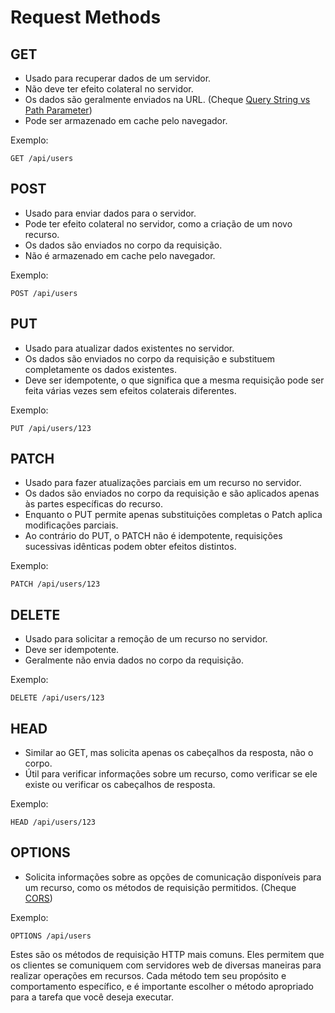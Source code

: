 # Request Methods

## **GET**

- Usado para recuperar dados de um servidor.
- Não deve ter efeito colateral no servidor.
- Os dados são geralmente enviados na URL. (Cheque [Query String vs Path Parameter](./Query%20String%20vs%20Path%20Parameter.md))
- Pode ser armazenado em cache pelo navegador.

Exemplo:
```http
GET /api/users
```

## **POST**

- Usado para enviar dados para o servidor.
- Pode ter efeito colateral no servidor, como a criação de um novo recurso.
- Os dados são enviados no corpo da requisição.
- Não é armazenado em cache pelo navegador.

Exemplo:
```http
POST /api/users
```

## **PUT**

- Usado para atualizar dados existentes no servidor.
- Os dados são enviados no corpo da requisição e substituem completamente os dados existentes.
- Deve ser idempotente, o que significa que a mesma requisição pode ser feita várias vezes sem efeitos colaterais diferentes.

Exemplo:
```http
PUT /api/users/123
```

## **PATCH**

- Usado para fazer atualizações parciais em um recurso no servidor.
- Os dados são enviados no corpo da requisição e são aplicados apenas às partes específicas do recurso.
- Enquanto o PUT permite apenas substituições completas o Patch aplica modificações parciais.
- Ao contrário do PUT, o PATCH não é idempotente, requisições sucessivas idênticas podem obter efeitos distintos.

Exemplo:
```http
PATCH /api/users/123
```

## **DELETE**

- Usado para solicitar a remoção de um recurso no servidor.
- Deve ser idempotente.
- Geralmente não envia dados no corpo da requisição.

Exemplo:
```http
DELETE /api/users/123
```

## **HEAD**

- Similar ao GET, mas solicita apenas os cabeçalhos da resposta, não o corpo.
- Útil para verificar informações sobre um recurso, como verificar se ele existe ou verificar os cabeçalhos de resposta.

Exemplo:
```http
HEAD /api/users/123
```

## **OPTIONS**

- Solicita informações sobre as opções de comunicação disponíveis para um recurso, como os métodos de requisição permitidos. (Cheque [CORS](CORS.md))

Exemplo:
```http
OPTIONS /api/users
```

Estes são os métodos de requisição HTTP mais comuns. Eles permitem que os clientes se comuniquem com servidores web de diversas maneiras para realizar operações em recursos. Cada método tem seu propósito e comportamento específico, e é importante escolher o método apropriado para a tarefa que você deseja executar.